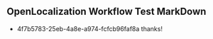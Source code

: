 ## OpenLocalization Workflow Test MarkDown
* 4f7b5783-25eb-4a8e-a974-fcfcb96faf8a thanks!

<!--HONumber=Jul16_HO4-->


